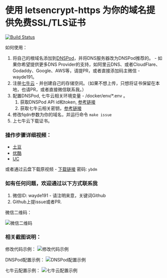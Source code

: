 # 使用 letsencrypt-https 为你的域名提供免费SSL/TLS证书 

[![Build Status](https://travis-ci.org/sunzhongmou/letsencrypt.svg?branch=master)](https://travis-ci.org/sunzhongmou/letsencrypt)

如何使用：

1. 将自己的根域名添加到[DNSPod](https://www.dnspod.cn)，并将DNS服务器改为DNSPod推荐的。 - 如果你希望提供更多DNS Provider的支持，如阿里云DNS、或者CloudFlare、Godaddy、Google、AWS等，请提PR，或者直接添加码主微信 - wayde191。
2. 注册[七牛云](https://www-source.qiniu.com/) - 并创建自己的存储空间。（如果不想上传，只想将证书保留在本地，也请PR，或者直接微信联系我。）
3. 配置DNSPod, 七牛云相关环境变量 - /docker/env/*.env 。
    1. 获取DNSPod API id和token, [参考链接](https://support.dnspod.cn/Kb/showarticle/tsid/227/)
    2. 获取七牛云相关密钥，[参考链接](https://portal.qiniu.com/user/key)
4. 修改fqdn参数为你的域名，并运行命令 ```make issue```
5. 上七牛云下载证书。

### 操作步骤详细视频：
* [土豆](http://video.tudou.com/v/XMzQ0MTUyMTIyNA==.html) 
* [优酷](http://v.youku.com/v_show/id_XMzQ0MTUyMTIyNA==.html)
* [UC](https://mparticle.uc.cn/video.html?uc_param_str=frdnsnpfvecpntnwprdssskt&wm_id=4c57810f4b7e4158a11e28e99cfd83c5&wm_aid=e4d6de091752404785c223cf262ee593)
 
或者通过云盘下载原视频 - [下载链接](https://pan.baidu.com/s/1q7-fjwa3ToHQo4rdpXHeyg) 密码: ```ybdm```

### 如有任何问题，欢迎通过以下方式联系我

1. 微信ID: wayde191 - 请注明来意，关键词Github
2. Github上提issue或者PR.

微信二维码：

![微信二维码](./screenshots/wechat-wayde.png)

### 相关截图说明：

修改代码示例：
![修改代码示例](./screenshots/code.png)

DNSPod配置示例：
![DNSPod配置示例](./screenshots/dnspod.png)

七牛云配置示例：
![七牛云配置示例](./screenshots/qiniu.png)



